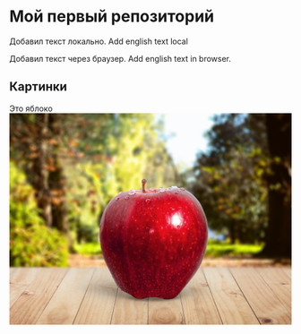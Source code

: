 # Мой первый репозиторий

Добавил текст локально. Add english text local

Добавил текст через браузер. Add english text in browser.

## Картинки
Это яблоко
![Это яблоко](apple.jpg)